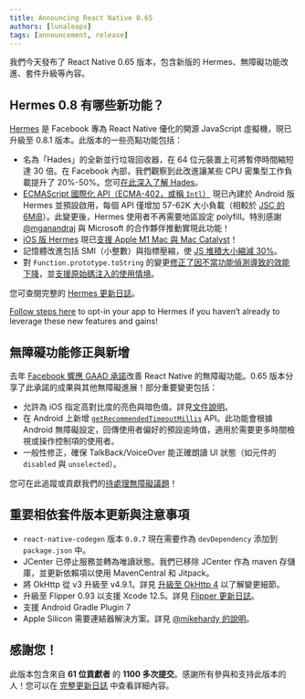 ```yaml
---
title: Announcing React Native 0.65
authors: [lunaleaps]
tags: [announcement, release]
---
```


我們今天發布了 React Native 0.65 版本，包含新版的 Hermes、無障礙功能改進、套件升級等內容。

## Hermes 0.8 有哪些新功能？

[Hermes](https://hermesengine.dev) 是 Facebook 專為 React Native 優化的開源 JavaScript 虛擬機，現已升級至 0.8.1 版本。此版本的一些亮點功能包括：

- 名為「Hades」的全新並行垃圾回收器，在 64 位元裝置上可將暫停時間縮短達 30 倍。在 Facebook 內部，我們觀察到此改進讓某些 CPU 密集型工作負載提升了 20%-50%。您可[在此深入了解 Hades](https://hermesengine.dev/docs/hades/)。
- [ECMAScript 國際化 API（ECMA-402，或稱 `Intl`）](https://hermesengine.dev/docs/intl) 現已內建於 Android 版 Hermes 並預設啟用，每個 API 僅增加 57-62K 大小負載（相較於 [JSC 的 6MiB](https://github.com/react-native-community/jsc-android-buildscripts)）。此變更後，Hermes 使用者不再需要地區設定 polyfill。特別感謝 [@mganandraj](https://github.com/mganandraj) 與 Microsoft 的合作夥伴推動實現此功能！
- [iOS 版 Hermes](/blog/2021/03/12/version-0.64) 現已[支援 Apple M1 Mac 與 Mac Catalyst](https://github.com/facebook/hermes/pull/546)！
- 記憶體改進包括 SMI（小整數）與指標壓縮，使 [JS 堆積大小縮減 30%](https://twitter.com/tmikov/status/1385629737121243140)。
- 對 `Function.prototype.toString` 的變更[修正了因不當功能偵測導致的效能下降](https://github.com/facebook/hermes/issues/471#issuecomment-820123463)，並[支援原始碼注入的使用情境](https://github.com/facebook/hermes/issues/114)。

您可查閱完整的 [Hermes 更新日誌](https://github.com/facebook/hermes/releases)。

[Follow steps here](/docs/hermes#enabling-hermes) to opt-in your app to Hermes if you haven’t already to leverage these new features and gains!

## 無障礙功能修正與新增

去年 [Facebook 響應 GAAD 承諾](https://reactnative.dev/blog/2021/05/20/GAAD-One-Year-Later)改善 React Native 的無障礙功能。0.65 版本分享了此承諾的成果與其他無障礙進展！部分重要變更包括：

- 允許為 iOS 指定高對比度的亮色與暗色值。詳見[文件說明](/docs/dynamiccolorios)。
- 在 Android 上新增 [`getRecommendedTimeoutMillis`](/docs/accessibilityinfo#getrecommendedtimeoutmillis-android) API。此功能會根據 Android 無障礙設定，回傳使用者偏好的預設逾時值，適用於需要更多時間檢視或操作控制項的使用者。
- 一般性修正，確保 TalkBack/VoiceOver 能正確朗讀 UI 狀態（如元件的 `disabled` 與 `unselected`）。

您可在此追蹤或貢獻我們的[待處理無障礙議題](https://github.com/facebook/react-native/projects/15)！

## 重要相依套件版本更新與注意事項

- `react-native-codegen` 版本 `0.0.7` 現在需要作為 `devDependency` 添加到 `package.json` 中。
- JCenter 已停止服務並轉為唯讀狀態。我們已移除 JCenter 作為 maven 存儲庫，並更新依賴項以使用 MavenCentral 和 Jitpack。
- 將 OkHttp 從 v3 升級至 v4.9.1。詳見 [升級至 OkHttp 4](https://square.github.io/okhttp/upgrading_to_okhttp_4/) 以了解變更細節。
- 升級至 Flipper 0.93 以支援 Xcode 12.5。詳見 [Flipper 更新日誌](https://github.com/facebook/flipper/blob/master/desktop/static/CHANGELOG.md)。
- 支援 Android Gradle Plugin 7
- Apple Silicon 需要連結器解決方案。詳見 [@mikehardy 的說明](https://github.com/react-native-community/releases/issues/238#issuecomment-890367992)。

## 感謝您！

此版本包含來自 **61 位貢獻者** 的 **1100 多次提交**。感謝所有參與和支持此版本的人！您可以在 [完整更新日誌](https://github.com/facebook/react-native/blob/main/CHANGELOG.md#v0650) 中查看詳細內容。